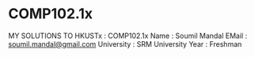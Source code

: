 # COMP102.1x
MY SOLUTIONS TO HKUSTx : COMP102.1x
Name : Soumil Mandal
EMail : soumil.mandal@gmail.com
University : SRM University
Year : Freshman 
